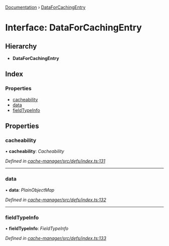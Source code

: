 [Documentation](../README.md) › [DataForCachingEntry](dataforcachingentry.md)

# Interface: DataForCachingEntry

## Hierarchy

* **DataForCachingEntry**

## Index

### Properties

* [cacheability](dataforcachingentry.md#cacheability)
* [data](dataforcachingentry.md#data)
* [fieldTypeInfo](dataforcachingentry.md#fieldtypeinfo)

## Properties

###  cacheability

• **cacheability**: *Cacheability*

*Defined in [cache-manager/src/defs/index.ts:131](https://github.com/badbatch/graphql-box/blob/2410fc32/packages/cache-manager/src/defs/index.ts#L131)*

___

###  data

• **data**: *PlainObjectMap*

*Defined in [cache-manager/src/defs/index.ts:132](https://github.com/badbatch/graphql-box/blob/2410fc32/packages/cache-manager/src/defs/index.ts#L132)*

___

###  fieldTypeInfo

• **fieldTypeInfo**: *FieldTypeInfo*

*Defined in [cache-manager/src/defs/index.ts:133](https://github.com/badbatch/graphql-box/blob/2410fc32/packages/cache-manager/src/defs/index.ts#L133)*
